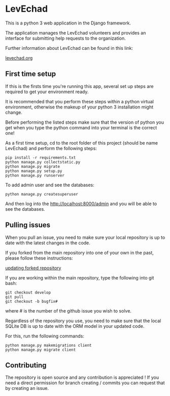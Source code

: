 LevEchad
===========

This is a python 3 web application in the Django framework. 

The application manages the  LevEchad volunteers and provides an interface for submitting help requests to the organization. 

Further information about LevEchad can be found in this link:

[levechad.org](http://levechad.org)

First time setup
-----------

If this is the firsts time you're running this app, several set up steps are required to get your environment ready.

It is recommended that you perform these steps within a python virtual environment, otherwise the makeup of your python 3 installation might change.

Before performing the listed steps make sure that the version of python you get when you type the python command into your terminal is the correct one!


As a first time setup, cd to the root folder of this project (should be name LevEchad) and perform the following steps:

	pip install -r requirements.txt
	python manage.py collectstatic.py
	python manage.py migrate
	python manage.py setup.py
	python manage.py runserver

To add admin user and see the databases:

    python manage.py createsuperuser

And then log into the <http://localhost:8000/admin> and you will be able to see the databases.

Pulling issues
-----------
When you pull an issue, you need to make sure your local repository is up to date with the latest changes in the code.

If you forked from the main repository into one of your own in the past, please follow these instructions:

[updating forked repository](https://medium.com/@topspinj/how-to-git-rebase-into-a-forked-repo-c9f05e821c8a)

If you are working within the main repository, type the following into git bash:

	git checkout develop
	git pull
	git checkout -b bugfix#

where # is the number of the github issue you wish to solve. 


Regardless of the repository you use, you need to make sure that the local SQLite DB is up to date with the ORM model in your updated code.

For this, run the following commands:

    python manage.py makemigrations client
    python manage.py migrate client

Contributing
------------
The repository is open source and any contribution is appreciated !
If you need a direct permission for branch creating / commits you can request that by creating an issue.
